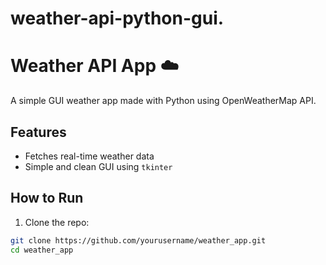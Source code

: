 # weather-api-python-gui.
# Weather API App ☁️

A simple GUI weather app made with Python using OpenWeatherMap API.

## Features
- Fetches real-time weather data
- Simple and clean GUI using `tkinter`

## How to Run

1. Clone the repo:
```bash
git clone https://github.com/yourusername/weather_app.git
cd weather_app
